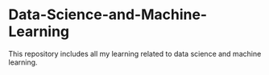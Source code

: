# Data-Science-and-Machine-Learning
This repository includes all my learning related to data science and machine learning.
